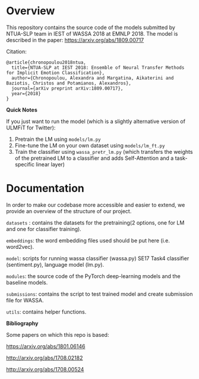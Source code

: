 # Overview
This repository contains the source code of the models submitted by NTUA-SLP team in IEST of WASSA 2018 at EMNLP 2018. 
The model is described in the paper: https://arxiv.org/abs/1809.00717

Citation:
```
@article{chronopoulou2018ntua,
  title={NTUA-SLP at IEST 2018: Ensemble of Neural Transfer Methods for Implicit Emotion Classification},
  author={Chronopoulou, Alexandra and Margatina, Aikaterini and Baziotis, Christos and Potamianos, Alexandros},
  journal={arXiv preprint arXiv:1809.00717},
  year={2018}
}
```

**Quick Notes**

If you just want to run the model (which is a slightly alternative version of ULMFiT for Twitter):
1) Pretrain the LM using ```models/lm.py```
2) Fine-tune the LM on your own dataset using ```models/lm_ft.py```
3) Train the classifier using ```wassa_pretr_lm.py``` (which transfers the weights of the pretrained LM to a classifier and adds Self-Attention and a task-specific linear layer)

# Documentation

In order to make our codebase more accessible and easier to extend, we provide an overview of the structure of our project. 

`datasets` : contains the datasets for the pretraining(2 options, one for LM and one for classifier training).

`embeddings`: the word embedding files used should be put here (i.e. word2vec).

`model`: scripts for running wassa classifier (wassa.py) SE17 Task4 classifier (sentiment.py), language model (lm.py).

`modules`: the source code of the PyTorch deep-learning models and the baseline models.

`submissions`: contains the script to test trained model and create submission file for WASSA.

`utils`: contains helper functions.

**Bibliography**

Some papers on which this repo is based:

https://arxiv.org/abs/1801.06146

http://arxiv.org/abs/1708.02182

http://arxiv.org/abs/1708.00524
